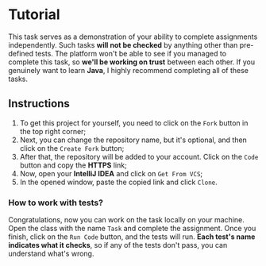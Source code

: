 # Tutorial
This task serves as a demonstration of your ability to 
complete assignments independently. 
Such tasks **will not be checked** by anything other than 
pre-defined tests. The platform won't be able to see if 
you managed to complete this task, so **we'll be working 
on trust** between each other. If you genuinely want to learn
**Java**, I highly recommend completing all of these tasks.

## Instructions

1. To get this project for yourself, you need to click on the ``Fork`` button in the top right corner;
2. Next, you can change the repository name, but it's optional, and then click on the ``Create Fork`` button;
3. After that, the repository will be added to your account. Click on the ``Code`` button and copy the **HTTPS** link;
4. Now, open your **IntelliJ IDEA** and click on ``Get From VCS``;
5. In the opened window, paste the copied link and click ``Clone``.

### How to work with tests?

Congratulations, now you can work on the task locally on your machine.
Open the class with the name ``Task`` and complete the assignment. 
Once you finish, click on the ``Run Code`` button, and the tests will run. 
**Each test's name indicates what it checks**, so if any of the tests 
don't pass, you can understand what's wrong.